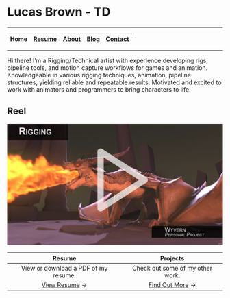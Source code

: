 # Lucas Brown - TD

---

| Home | [Resume](resume.md) | [About](about.md) | [Blog](blog.md) | [Contact](contact.md) |
|:----:|:-------------------:|:-----------------:|:---------------:|:---------------------:|

----

Hi there! I’m a Rigging/Technical artist with experience developing rigs, pipeline tools, and motion capture workflows for games and animation. Knowledgeable in various rigging techniques, animation, pipeline structures, yielding reliable and repeatable results. Motivated and excited to work with animators and programmers to bring characters to life.

## Reel

[![Lucas Brown - Rigging / Technical Artist from Lucas Brown on Vimeo](images/thumb.jpg)](https://player.vimeo.com/video/319548283)

| Resume                               | Projects                         |
|:------------------------------------:|:--------------------------------:|
| View or download a PDF of my resume. | Check out some of my other work. |
| [View Resume](/resume.md) →          | [Find Out More](/projects.md) →  |
